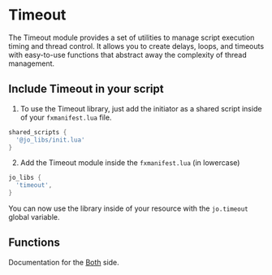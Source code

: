 # Timeout

The Timeout module provides a set of utilities to manage script execution timing and thread control. It allows you to create delays, loops, and timeouts with easy-to-use functions that abstract away the complexity of thread management.

## Include Timeout in your script

1. To use the Timeout library, just add the initiator as a shared script inside of your `fxmanifest.lua` file.
```lua
shared_scripts {
  '@jo_libs/init.lua'
}

```
2. Add the Timeout module inside the `fxmanifest.lua` (in lowercase)
```lua
jo_libs {
  'timeout',
}

```
You can now use the library inside of your resource with the `jo.timeout` global variable.

## Functions

Documentation for the [Both](./shared.md) side.  
